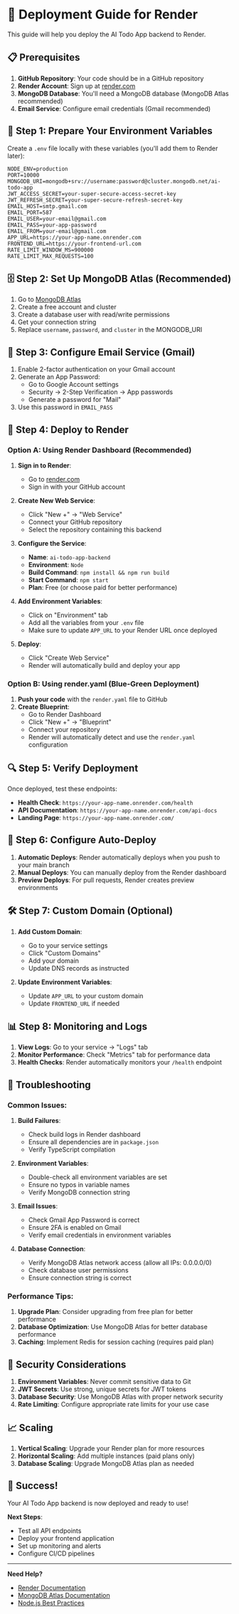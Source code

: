 # 🚀 Deployment Guide for Render

This guide will help you deploy the AI Todo App backend to Render.

## 📋 Prerequisites

1. **GitHub Repository**: Your code should be in a GitHub repository
2. **Render Account**: Sign up at [render.com](https://render.com)
3. **MongoDB Database**: You'll need a MongoDB database (MongoDB Atlas recommended)
4. **Email Service**: Configure email credentials (Gmail recommended)

## 🔧 Step 1: Prepare Your Environment Variables

Create a `.env` file locally with these variables (you'll add them to Render later):

```env
NODE_ENV=production
PORT=10000
MONGODB_URI=mongodb+srv://username:password@cluster.mongodb.net/ai-todo-app
JWT_ACCESS_SECRET=your-super-secure-access-secret-key
JWT_REFRESH_SECRET=your-super-secure-refresh-secret-key
EMAIL_HOST=smtp.gmail.com
EMAIL_PORT=587
EMAIL_USER=your-email@gmail.com
EMAIL_PASS=your-app-password
EMAIL_FROM=your-email@gmail.com
APP_URL=https://your-app-name.onrender.com
FRONTEND_URL=https://your-frontend-url.com
RATE_LIMIT_WINDOW_MS=900000
RATE_LIMIT_MAX_REQUESTS=100
```

## 🗄️ Step 2: Set Up MongoDB Atlas (Recommended)

1. Go to [MongoDB Atlas](https://www.mongodb.com/atlas)
2. Create a free account and cluster
3. Create a database user with read/write permissions
4. Get your connection string
5. Replace `username`, `password`, and `cluster` in the MONGODB_URI

## 📧 Step 3: Configure Email Service (Gmail)

1. Enable 2-factor authentication on your Gmail account
2. Generate an App Password:
   - Go to Google Account settings
   - Security → 2-Step Verification → App passwords
   - Generate a password for "Mail"
3. Use this password in `EMAIL_PASS`

## 🚀 Step 4: Deploy to Render

### Option A: Using Render Dashboard (Recommended)

1. **Sign in to Render**:
   - Go to [render.com](https://render.com)
   - Sign in with your GitHub account

2. **Create New Web Service**:
   - Click "New +" → "Web Service"
   - Connect your GitHub repository
   - Select the repository containing this backend

3. **Configure the Service**:
   - **Name**: `ai-todo-app-backend`
   - **Environment**: `Node`
   - **Build Command**: `npm install && npm run build`
   - **Start Command**: `npm start`
   - **Plan**: Free (or choose paid for better performance)

4. **Add Environment Variables**:
   - Click on "Environment" tab
   - Add all the variables from your `.env` file
   - Make sure to update `APP_URL` to your Render URL once deployed

5. **Deploy**:
   - Click "Create Web Service"
   - Render will automatically build and deploy your app

### Option B: Using render.yaml (Blue-Green Deployment)

1. **Push your code** with the `render.yaml` file to GitHub
2. **Create Blueprint**:
   - Go to Render Dashboard
   - Click "New +" → "Blueprint"
   - Connect your repository
   - Render will automatically detect and use the `render.yaml` configuration

## 🔍 Step 5: Verify Deployment

Once deployed, test these endpoints:

- **Health Check**: `https://your-app-name.onrender.com/health`
- **API Documentation**: `https://your-app-name.onrender.com/api-docs`
- **Landing Page**: `https://your-app-name.onrender.com/`

## 🔄 Step 6: Configure Auto-Deploy

1. **Automatic Deploys**: Render automatically deploys when you push to your main branch
2. **Manual Deploys**: You can manually deploy from the Render dashboard
3. **Preview Deploys**: For pull requests, Render creates preview environments

## 🛠️ Step 7: Custom Domain (Optional)

1. **Add Custom Domain**:
   - Go to your service settings
   - Click "Custom Domains"
   - Add your domain
   - Update DNS records as instructed

2. **Update Environment Variables**:
   - Update `APP_URL` to your custom domain
   - Update `FRONTEND_URL` if needed

## 📊 Step 8: Monitoring and Logs

1. **View Logs**: Go to your service → "Logs" tab
2. **Monitor Performance**: Check "Metrics" tab for performance data
3. **Health Checks**: Render automatically monitors your `/health` endpoint

## 🔧 Troubleshooting

### Common Issues:

1. **Build Failures**:
   - Check build logs in Render dashboard
   - Ensure all dependencies are in `package.json`
   - Verify TypeScript compilation

2. **Environment Variables**:
   - Double-check all environment variables are set
   - Ensure no typos in variable names
   - Verify MongoDB connection string

3. **Email Issues**:
   - Check Gmail App Password is correct
   - Ensure 2FA is enabled on Gmail
   - Verify email credentials in environment variables

4. **Database Connection**:
   - Verify MongoDB Atlas network access (allow all IPs: 0.0.0.0/0)
   - Check database user permissions
   - Ensure connection string is correct

### Performance Tips:

1. **Upgrade Plan**: Consider upgrading from free plan for better performance
2. **Database Optimization**: Use MongoDB Atlas for better database performance
3. **Caching**: Implement Redis for session caching (requires paid plan)

## 🔐 Security Considerations

1. **Environment Variables**: Never commit sensitive data to Git
2. **JWT Secrets**: Use strong, unique secrets for JWT tokens
3. **Database Security**: Use MongoDB Atlas with proper network security
4. **Rate Limiting**: Configure appropriate rate limits for your use case

## 📈 Scaling

1. **Vertical Scaling**: Upgrade your Render plan for more resources
2. **Horizontal Scaling**: Add multiple instances (paid plans only)
3. **Database Scaling**: Upgrade MongoDB Atlas plan as needed

## 🎉 Success!

Your AI Todo App backend is now deployed and ready to use! 

**Next Steps**:
- Test all API endpoints
- Deploy your frontend application
- Set up monitoring and alerts
- Configure CI/CD pipelines

---

**Need Help?**
- [Render Documentation](https://render.com/docs)
- [MongoDB Atlas Documentation](https://docs.atlas.mongodb.com/)
- [Node.js Best Practices](https://nodejs.org/en/docs/guides/)
